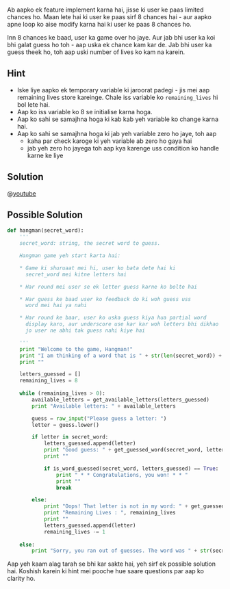 ```ngMeta

```

Ab aapko ek feature implement karna hai, jisse ki user ke paas limited chances ho.
Maan lete hai ki user ke paas sirf 8 chances hai - aur aapko apne loop ko aise modify karna hai ki user ke paas 8 chances ho.

Inn 8 chances ke baad, user ka game over ho jaye.
Aur jab bhi user ka koi bhi galat guess ho toh - aap uska ek chance kam kar de.
Jab bhi user ka guess theek ho, toh aap uski number of lives ko kam na karein.

## Hint
- Iske liye aapko ek temporary variable ki jaroorat padegi - jis mei aap remaining lives store kareinge. Chale iss variable ko `remaining_lives` hi bol lete hai.
- Aap ko iss variable ko 8 se initialise karna hoga.
- Aap ko sahi se samajhna hoga ki kab kab yeh variable ko change karna hai.
- Aap ko sahi se samajhna hoga ki jab yeh variable zero ho jaye, toh aap
    - kaha par check karoge ki yeh variable ab zero ho gaya hai
    - jab yeh zero ho jayega toh aap kya karenge uss condition ko handle karne ke liye

## Solution

@[youtube](https://www.youtube.com/watch?v=FPXBIGZGjoQ)

## Possible Solution
```python
def hangman(secret_word):
    '''
    secret_word: string, the secret word to guess.

    Hangman game yeh start karta hai:

    * Game ki shuruaat mei hi, user ko bata dete hai ki
      secret_word mei kitne letters hai

    * Har round mei user se ek letter guess karne ko bolte hai

    * Har guess ke baad user ko feedback do ki woh guess uss
      word mei hai ya nahi

    * Har round ke baar, user ko uska guess kiya hua partial word
      display karo, aur underscore use kar kar woh letters bhi dikhao
      jo user ne abhi tak guess nahi kiye hai

    '''
    print "Welcome to the game, Hangman!"
    print "I am thinking of a word that is " + str(len(secret_word)) + " letters long."
    print ""

    letters_guessed = []
    remaining_lives = 8
    
    while (remaining_lives > 0):
        available_letters = get_available_letters(letters_guessed)
        print "Available letters: " + available_letters

        guess = raw_input("Please guess a letter: ")
        letter = guess.lower()

        if letter in secret_word:
            letters_guessed.append(letter)
            print "Good guess: " + get_guessed_word(secret_word, letters_guessed)
            print ""

            if is_word_guessed(secret_word, letters_guessed) == True:
                print " * * Congratulations, you won! * * "
                print ""
                break

        else:
            print "Oops! That letter is not in my word: " + get_guessed_word(secret_word, letters_guessed)
            print "Remaining Lives : ", remaining_lives
            print ""
            letters_guessed.append(letter)
            remaining_lives -= 1
            
    else:
        print "Sorry, you ran out of guesses. The word was " + str(secret_word) + "."

```

Aap yeh kaam alag tarah se bhi kar sakte hai, yeh sirf ek possible solution hai. Koshish karein ki hint mei pooche hue saare questions par aap ko clarity ho.
